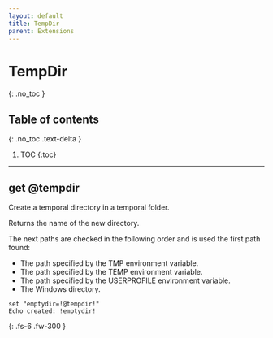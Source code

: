 ```yaml
---
layout: default
title: TempDir
parent: Extensions
---
```


# TempDir
{: .no_toc }

## Table of contents
{: .no_toc .text-delta }

1. TOC
{:toc}

---

## get @tempdir
Create a temporal directory in a temporal folder.

Returns the name of the new directory.

The next paths are checked in the following order and is used the first path found:

-    The path specified by the TMP environment variable.
-    The path specified by the TEMP environment variable.
-    The path specified by the USERPROFILE environment variable.
-    The Windows directory.

```batch
set "emptydir=!@tempdir!"
Echo created: !emptydir!
```

{: .fs-6 .fw-300 }
